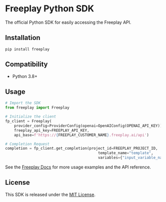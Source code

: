 # Freeplay Python SDK 

The official Python SDK for easily accessing the Freeplay API.

## Installation

```
pip install freeplay
```

## Compatibility

- Python 3.8+

## Usage

```python
# Import the SDK
from freeplay import Freeplay

# Initialize the client
fp_client = Freeplay(
    provider_config=ProviderConfig(openai=OpenAIConfig(OPENAI_API_KEY)),
    freeplay_api_key=FREEPLAY_API_KEY,
    api_base=f'https://{FREEPLAY_CUSTOMER_NAME}.freeplay.ai/api')

# Completion Request
completion = fp_client.get_completion(project_id=FREEPLAY_PROJECT_ID,
                                          template_name="template",
                                          variables={"input_variable_name": "input_variable_value"})
```

See the [Freeplay Docs](https://docs.freeplay.ai) for more usage examples and the API reference.


## License

This SDK is released under the [MIT License](LICENSE).
